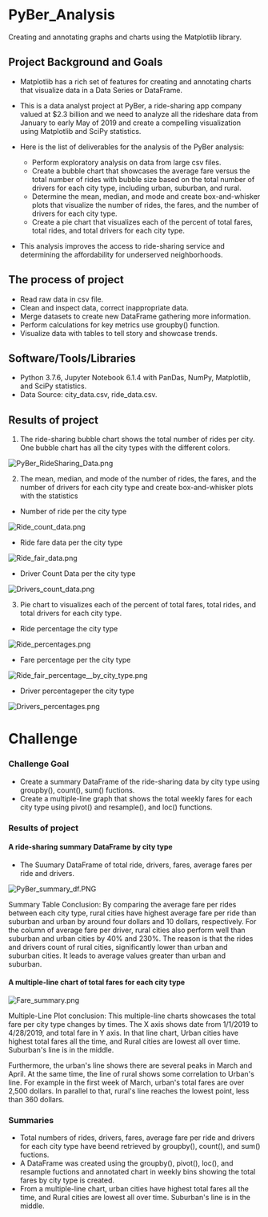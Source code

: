 # PyBer_Analysis
Creating and annotating graphs and charts using the Matplotlib library.

## Project Background and Goals

* Matplotlib has a rich set of features for creating and annotating charts that visualize data in a Data Series or DataFrame.
* This is a data analyst project at PyBer, a ride-sharing app company valued at $2.3 billion and we need to analyze all the rideshare data from January to early May of 2019 and create a compelling visualization using Matplotlib and SciPy statistics.

* Here is the list of deliverables for the analysis of the PyBer analysis:

    - Perform exploratory analysis on data from large csv files.
    - Create a bubble chart that showcases the average fare versus the total number of rides with bubble size based on the total number of drivers for each city type, including urban, suburban, and rural.
    - Determine the mean, median, and mode and create box-and-whisker plots that visualize the number of rides, the fares, and the number of drivers for each city type.
    - Create a pie chart that visualizes each of the percent of total fares, total rides, and total drivers for each city type.

* This analysis improves the access to ride-sharing service and determining the affordability for underserved neighborhoods.

## The process of project

* Read raw data in csv file.
* Clean and inspect data, correct inappropriate data.
* Merge datasets to create new DataFrame gathering more information.
* Perform calculations for key metrics use groupby() function.
* Visualize data with tables to tell story and showcase trends.

## Software/Tools/Libraries
* Python 3.7.6, Jupyter Notebook 6.1.4 with PanDas, NumPy, Matplotlib, and SciPy statistics.
* Data Source: city_data.csv, ride_data.csv.

## Results of project
1. The ride-sharing bubble chart shows the total number of rides per city. One bubble chart has all the city types with the different colors.

![PyBer_RideSharing_Data.png](Analysis/PyBer_RideSharing_Data.png)

2. The mean, median, and mode of the number of rides, the fares, and the number of drivers for each city type and create box-and-whisker plots with the statistics
* Number of ride per the city type

![Ride_count_data.png](Analysis/Fig_ride_count_data.png)

* Ride fare data per the city type

![Ride_fair_data.png](Analysis/Fig_ride_fair_data.png)

* Driver Count Data per the city type

![Drivers_count_data.png](Analysis/Fig_drivers_count_data.png)

3. Pie chart to visualizes each of the percent of total fares, total rides, and total drivers for each city type.

* Ride percentage the city type

![Ride_percentages.png](Analysis/ride_percentages.png)

* Fare percentage per the city type

![Ride_fair_percentage__by_city_type.png](Analysis/fares_percentage__by_city_type.png)

* Driver percentageper the city type

![Drivers_percentages.png](Analysis/driver_percentages.png)


# Challenge

### Challenge Goal

* Create a summary DataFrame of the ride-sharing data by city type using groupby(), count(), sum() fuctions.
* Create a multiple-line graph that shows the total weekly fares for each city type using pivot() and resample(), and loc() functions.

### Results of project

#### A ride-sharing summary DataFrame by city type

* The Suumary DataFrame of total ride, drivers, fares, average fares per ride and drivers.

![PyBer_summary_df.PNG](Analysis/PyBer_summary_df.PNG)

Summary Table Conclusion:
By comparing the average fare per rides between each city type, rural cities have highest average fare per ride than suburban and urban by around four dollars and 10 dollars, respectively.
For the column of average fare per driver, rural cities also perform well than suburban and urban cities by 40% and 230%. The reason is that the rides and drivers count of rural cities, significantly lower than urban and suburban cities. It leads to average values greater than urban and suburban.

#### A multiple-line chart of total fares for each city type

![Fare_summary.png](Analysis/PyBer_fare_summary.png)

Multiple-Line Plot conclusion:
This multiple-line charts showcases the total fare per city type changes by times. The X axis shows date from 1/1/2019 to 4/28/2019, and total fare in Y axis. In that line chart, Urban cities have highest total fares all the time, and Rural cities are lowest all over time. Suburban's line is in the middle.

Furthermore, the urban's line shows there are several peaks in March and April. At the same time, the line of rural shows some correlation to Urban's line. For example in the first week of March, urban's total fares are over 2,500 dollars. In parallel to that, rural's line reaches the lowest point, less than 360 dollars.


### Summaries

* Total numbers of rides, drivers, fares, average fare per ride and drivers for each city type have beend retrieved by groupby(), count(), and sum() fuctions. 
* A DataFrame was created using the groupby(), pivot(), loc(), and resample fuctions and annotated chart in weekly bins showing the total fares by city type is created.
* From a multiple-line chart, urban cities have highest total fares all the time, and Rural cities are lowest all over time. Suburban's line is in the middle.


